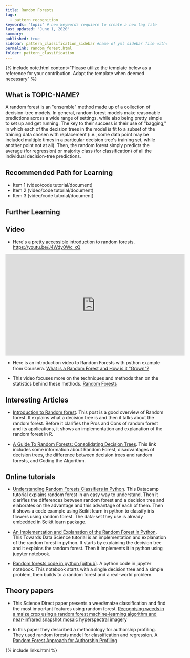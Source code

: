 ```yaml
---
title: Random Forests
tags:
  - pattern_recognition
keywords: "topic" # new keywords requiere to create a new tag file
last_updated: "June 1, 2020"
summary: 
published: true
sidebar: pattern_classification_sidebar #name of yml sidebar file withouth extension
permalink: random_forest.html
folder: pattern_classification
---
```



{% include note.html content="Please utilize the template below as a reference for your contribution. Adapt the template when deemed necessary" %}

## What is TOPIC-NAME?

A random forest is an "ensemble" method made up of a collection of decision-tree models. In general, random forest models make reasonable predictions across a wide range of settings, while also being pretty simple to set up and get running. The key to their success is their use of "bagging," in which each of the decision trees in the model is fit to a subset of the training data chosen with replacement (i.e., some data point may be included multiple times in a particular decision tree's training set, while another point not at all). Then, the random forest simply predicts the average (for regression) or majority class (for classification) of all the individual decision-tree predictions.


## Recommended Path for Learning

* Item 1 (video/code tutorial/document)
* Item 2 (video/code tutorial/document)
* Item 3 (video/code tutorial/document)

## Further Learning

## Video

* Here's a pretty accessible introduction to random forests. https://youtu.be/J4Wdy0Wc_xQ

<iframe width="560" height="315" src="https://www.youtube-nocookie.com/embed/J4Wdy0Wc_xQ" frameborder="0" allow="accelerometer; autoplay; clipboard-write; encrypted-media; gyroscope; picture-in-picture" allowfullscreen></iframe>

* Here is an introduction video to Random Forests with python example from Coursera. [What is a Random Forest and How is it "Grown"?](https://www.coursera.org/lecture/machine-learning-data-analysis/what-is-a-random-forest-and-how-is-it-grown-FL9wx)

* This video focuses more on the techniques and methods than on the statistics behind these methods. [Random Forests](https://www.coursera.org/lecture/python-machine-learning/random-forests-lF9QN)

## Interesting Articles

* [Introduction to Random forest](https://dimensionless.in/introduction-to-random-forest/). This post is a good overview of Random forest. It explains what a decision tree is and then it talks about the random forest. Before it clarifies the Pros and Cons of random forest and its applications, it shows an implementation and explanation of the random forest in R. 

* [A Guide To Random Forests: Consolidating Decision Trees](https://blog.paperspace.com/random-forests/). This link includes some information about Random Forest, disadvantages of decision trees, the difference between decision trees and random forests, and Coding the Algorithm.

## Online tutorials

* [Understanding Random Forests Classifiers in Python](https://www.datacamp.com/community/tutorials/random-forests-classifier-python). This Datacamp tutorial explains random forest in an easy way to understand. Then it clarifies the differences between random forest and a decision tree and elaborates on the advantage and this advantage of each of them. Then it shows a code example using Scikit learn in python to classify iris flowers using random forest. The data-set they use is already embedded in Scikit learn package. 

* [An Implementation and Explanation of the Random Forest in Python](https://towardsdatascience.com/an-implementation-and-explanation-of-the-random-forest-in-python-77bf308a9b76). This Towards Data Science tutorial is an implementation and explanation of the random forest in python. It starts by explaining the decision tree and it explains the random forest. Then it implements it in python using jupyter notebook. 

* [Random forests code in python [github]](https://github.com/WillKoehrsen/Machine-Learning-Projects/blob/master/Random%20Forest%20Tutorial.ipynb). A python code in jupyter notebook. This notebook starts with a single decision tree and a simple problem, then builds to a random forest and a real-world problem.


## Theory papers 
* This Science Direct paper presents a weed/maize classification and find the most important features using random forest. [Recognising weeds in a maize crop using a random forest machine-learning algorithm and near-infrared snapshot mosaic hyperspectral imagery](https://www.sciencedirect.com/science/article/pii/S153751101730778X#abs0015) 

* In this paper they described a methodology for authorship profiling. They used random forests model for classification and regression. [A Random Forest Approach for Authorship Profiling](https://pdfs.semanticscholar.org/0399/2ac282b41b18924ea9763622cf2289b12537.pdf)

{% include links.html %}
